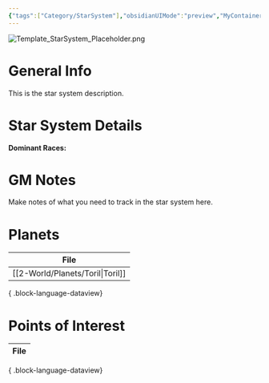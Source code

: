 ```yaml
---
{"tags":["Category/StarSystem"],"obsidianUIMode":"preview","MyContainer":"[[Prime Material plane|Prime Material plane]]","image":"Template_StarSystem_Placeholder.png","dg-publish":true,"dg-path":"World/Star Systems/Realmspace.md","permalink":"/world/star-systems/realmspace/","dgPassFrontmatter":true,"updated":"2025-09-28T20:07:10.000+01:00"}
---
```



![Template_StarSystem_Placeholder.png](/img/user/z_Assets/Template_StarSystem_Placeholder.png)
# General Info

This is the star system description. 

# Star System Details

**Dominant Races:**  

# GM Notes

Make notes of what you need to track in the star system here. 

# Planets

| File                                |
| ----------------------------------- |
| [[2-World/Planets/Toril\|Toril]] |

{ .block-language-dataview}

# Points of Interest

| File |
| ---- |

{ .block-language-dataview}
